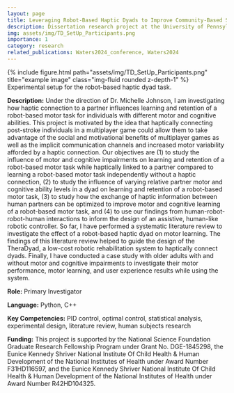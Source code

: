 ```yaml
---
layout: page
title: Leveraging Robot-Based Haptic Dyads to Improve Community-Based Stroke Rehabilitation
description: Dissertation research project at the University of Pennsylvania
img: assets/img/TD_SetUp_Participants.png
importance: 1
category: research
related_publications: Waters2024_conference, Waters2024
---
```


<div class="row">
    <div class="col-sm mt-3 mt-md-0">
        {% include figure.html path="assets/img/TD_SetUp_Participants.png" title="example image" class="img-fluid rounded z-depth-1" %}
    </div>
</div>
<div class="caption">
    Experimental setup for the robot-based haptic dyad task.
</div>

**Description:** Under the direction of Dr. Michelle Johnson, I am investigating how haptic connection to a partner influences learning and retention of a robot-based motor task for individuals with different motor and cognitive abilities. This project is motivated by the idea that haptically connecting post-stroke individuals in a multiplayer game could allow them to take advantage of the social and motivational benefits of multiplayer games as well as the implicit communication channels and increased motor variability afforded by a haptic connection. Our objectives are (1) to study the influence of motor and cognitive impairments on learning and retention of a robot-based motor task while haptically linked to a partner compared to learning a robot-based motor task independently without a haptic connection, (2) to study the influence of varying relative partner motor and cognitive ability levels in a dyad on learning and retention of a robot-based motor task, (3) to study how the exchange of haptic information between human partners can be optimized to improve motor and cognitive learning of a robot-based motor task, and (4) to use our findings from human-robot-robot-human interactions to inform the design of an assistive, human-like robotic controller. So far, I have performed a systematic literature review to investigate the effect of a robot-based haptic dyad on motor learning. The findings of this literature review helped to guide the design of the TheraDyad, a low-cost robotic rehabilitation system to haptically connect dyads. Finally, I have conducted a case study with older adults with and without motor and cognitive impairments to investigate their motor performance, motor learning, and user experience results while using the system.

**Role:** Primary Investigator

**Language:** Python, C++

**Key Competencies:** PID control, optimal control, statistical analysis, experimental design, literature review, human subjects research

**Funding:** This project is supported by the National Science Foundation Graduate Research Fellowship Program under Grant No. DGE-1845298, the Eunice Kennedy Shriver National Institute Of Child Health & Human Development of the National Institutes of Health under Award Number F31HD116597, and the Eunice Kennedy Shriver National Institute Of Child Health & Human Development of the National Institutes of Health under Award Number R42HD104325.